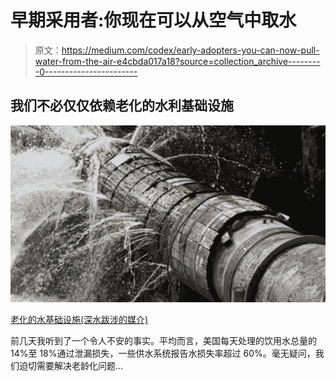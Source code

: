 # 早期采用者:你现在可以从空气中取水

> 原文：<https://medium.com/codex/early-adopters-you-can-now-pull-water-from-the-air-e4cbda017a18?source=collection_archive---------0----------------------->

## 我们不必仅仅依赖老化的水利基础设施

![](img/3de521cdb69291a266731efda4f6b4f5.png)

[老化的水基础设施(深水跋涉的媒介)](https://images.ctfassets.net/sr1t8a9wvxz9/32zUacOkutaRy1zSLhk7vN/b669c3991c06ec9ffda58970864a28fb/leaks-all-over-1280x720-istockphoto-1024x576.jpeg)

前几天我听到了一个令人不安的事实。平均而言，美国每天处理的饮用水总量的 14%至 18%通过泄漏损失，一些供水系统报告水损失率超过 60%。毫无疑问，我们迫切需要解决老龄化问题…